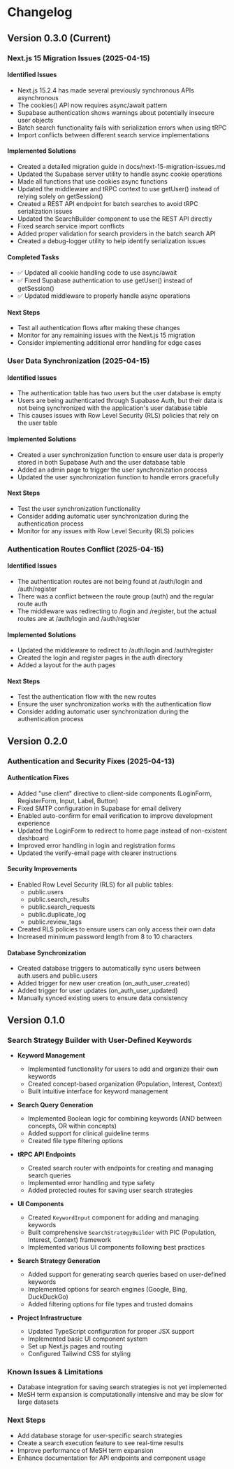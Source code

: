 # Changelog

## Version 0.3.0 (Current)

### Next.js 15 Migration Issues (2025-04-15)

#### Identified Issues
- Next.js 15.2.4 has made several previously synchronous APIs asynchronous
- The cookies() API now requires async/await pattern
- Supabase authentication shows warnings about potentially insecure user objects
- Batch search functionality fails with serialization errors when using tRPC
- Import conflicts between different search service implementations

#### Implemented Solutions
- Created a detailed migration guide in docs/next-15-migration-issues.md
- Updated the Supabase server utility to handle async cookie operations
- Made all functions that use cookies async functions
- Updated the middleware and tRPC context to use getUser() instead of relying solely on getSession()
- Created a REST API endpoint for batch searches to avoid tRPC serialization issues
- Updated the SearchBuilder component to use the REST API directly
- Fixed search service import conflicts
- Added proper validation for search providers in the batch search API
- Created a debug-logger utility to help identify serialization issues

#### Completed Tasks
- ✅ Updated all cookie handling code to use async/await
- ✅ Fixed Supabase authentication to use getUser() instead of getSession()
- ✅ Updated middleware to properly handle async operations

#### Next Steps
- Test all authentication flows after making these changes
- Monitor for any remaining issues with the Next.js 15 migration
- Consider implementing additional error handling for edge cases

### User Data Synchronization (2025-04-15)

#### Identified Issues
- The authentication table has two users but the user database is empty
- Users are being authenticated through Supabase Auth, but their data is not being synchronized with the application's user database table
- This causes issues with Row Level Security (RLS) policies that rely on the user table

#### Implemented Solutions
- Created a user synchronization function to ensure user data is properly stored in both Supabase Auth and the user database table
- Added an admin page to trigger the user synchronization process
- Updated the user synchronization function to handle errors gracefully

#### Next Steps
- Test the user synchronization functionality
- Consider adding automatic user synchronization during the authentication process
- Monitor for any issues with Row Level Security (RLS) policies

### Authentication Routes Conflict (2025-04-15)

#### Identified Issues
- The authentication routes are not being found at /auth/login and /auth/register
- There was a conflict between the route group (auth) and the regular route auth
- The middleware was redirecting to /login and /register, but the actual routes are at /auth/login and /auth/register

#### Implemented Solutions
- Updated the middleware to redirect to /auth/login and /auth/register
- Created the login and register pages in the auth directory
- Added a layout for the auth pages

#### Next Steps
- Test the authentication flow with the new routes
- Ensure the user synchronization works with the authentication flow
- Consider adding automatic user synchronization during the authentication process

## Version 0.2.0

### Authentication and Security Fixes (2025-04-13)

#### Authentication Fixes
- Added "use client" directive to client-side components (LoginForm, RegisterForm, Input, Label, Button)
- Fixed SMTP configuration in Supabase for email delivery
- Enabled auto-confirm for email verification to improve development experience
- Updated the LoginForm to redirect to home page instead of non-existent dashboard
- Improved error handling in login and registration forms
- Updated the verify-email page with clearer instructions

#### Security Improvements
- Enabled Row Level Security (RLS) for all public tables:
  - public.users
  - public.search_results
  - public.search_requests
  - public.duplicate_log
  - public.review_tags
- Created RLS policies to ensure users can only access their own data
- Increased minimum password length from 8 to 10 characters

#### Database Synchronization
- Created database triggers to automatically sync users between auth.users and public.users
- Added trigger for new user creation (on_auth_user_created)
- Added trigger for user updates (on_auth_user_updated)
- Manually synced existing users to ensure data consistency

## Version 0.1.0

### Search Strategy Builder with User-Defined Keywords

- **Keyword Management**
  - Implemented functionality for users to add and organize their own keywords
  - Created concept-based organization (Population, Interest, Context)
  - Built intuitive interface for keyword management

- **Search Query Generation**
  - Implemented Boolean logic for combining keywords (AND between concepts, OR within concepts)
  - Added support for clinical guideline terms
  - Created file type filtering options

- **tRPC API Endpoints**
  - Created search router with endpoints for creating and managing search queries
  - Implemented error handling and type safety
  - Added protected routes for saving user search strategies

- **UI Components**
  - Created `KeywordInput` component for adding and managing keywords
  - Built comprehensive `SearchStrategyBuilder` with PIC (Population, Interest, Context) framework
  - Implemented various UI components following best practices

- **Search Strategy Generation**
  - Added support for generating search queries based on user-defined keywords
  - Implemented options for search engines (Google, Bing, DuckDuckGo)
  - Added filtering options for file types and trusted domains

- **Project Infrastructure**
  - Updated TypeScript configuration for proper JSX support
  - Implemented basic UI component system
  - Set up Next.js pages and routing
  - Configured Tailwind CSS for styling

### Known Issues & Limitations

- Database integration for saving search strategies is not yet implemented
- MeSH term expansion is computationally intensive and may be slow for large datasets

### Next Steps

- Add database storage for user-specific search strategies
- Create a search execution feature to see real-time results
- Improve performance of MeSH term expansion
- Enhance documentation for API endpoints and component usage
